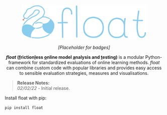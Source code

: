   <p align="center">
  <img alt="float" src="https://github.com/haugjo/float/raw/main/logo.png" width="400"/>
</p>
<p align="center">
    <em>[Placeholder for badges]</em>
</p>

<p align="center">
    <strong><em>float</em> (<u>f</u>riction<u>l</u>ess <u>o</u>nline model <u>a</u>nalysis and <u>t</u>esting)</strong> is a modular Python-framework for standardized evaluations of online learning methods.
    <em>float</em> can combine custom code with popular libraries and provides easy access to sensible evaluation strategies, measures and visualisations.
</p>

>**Release Notes:**<br>
>*02/02/22* - Initial release.
 
Install float with pip:
```
pip install float
```
